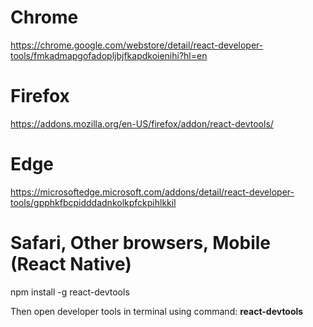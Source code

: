 # Chrome
https://chrome.google.com/webstore/detail/react-developer-tools/fmkadmapgofadopljbjfkapdkoienihi?hl=en

# Firefox
https://addons.mozilla.org/en-US/firefox/addon/react-devtools/

# Edge
https://microsoftedge.microsoft.com/addons/detail/react-developer-tools/gpphkfbcpidddadnkolkpfckpihlkkil

# Safari, Other browsers, Mobile (React Native)
npm install -g react-devtools

Then open developer tools in terminal using command: **react-devtools**
